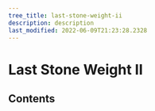 ```yaml
---
tree_title: last-stone-weight-ii
description: description
last_modified: 2022-06-09T21:23:28.2328
---
```


# Last Stone Weight II

## Contents

